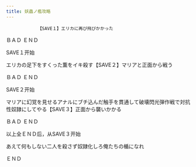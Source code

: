 ```yaml
---
title: 妖蟲ノ檻攻略
---
```


                【SAVE１】エリカに再び飛びかかった

ＢＡＤ ＥＮＤ

SAVE１开始

エリカの足下をすくった薫をイキ殺す【SAVE２】マリアと正面から戦う

ＢＡＤ ＥＮＤ

SAVE２开始

マリアに幻覚を見せるアナルにブチ込んだ触手を貫通して破壊閃光弾作戦で対抗性奴隷にしてやる【SAVE３】正面から襲いかかる

ＢＡＤ ＥＮＤ

以上全ＥＮＤ后，从SAVE３开始

あえて何もしない二人を殺さず奴隷化しろ俺たちの楯になれ

ＥＮＤ
              
